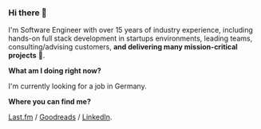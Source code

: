 ### Hi there 👋

I'm Software Engineer with over 15 years of industry experience, including hands-on full stack development in startups environments, leading teams, consulting/advising customers, **and delivering many mission-critical projects** 🚀.

**What am I doing right now?** 

I'm currently looking for a job in Germany.

**Where you can find me?**

<a href="https://www.last.fm/user/diego_ar">Last.fm</a> / <a href="https://www.goodreads.com/user/show/46795449-diego-peralta">Goodreads</a> / <a href="https://ar.linkedin.com/in/dperalta">LinkedIn</a>.
